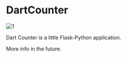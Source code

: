 # DartCounter

![1](https://github.com/LosBopfos/DartCounter/blob/master/DartCounter_Github.png)



Dart Counter is a little Flask-Python application.

More info in the future.

